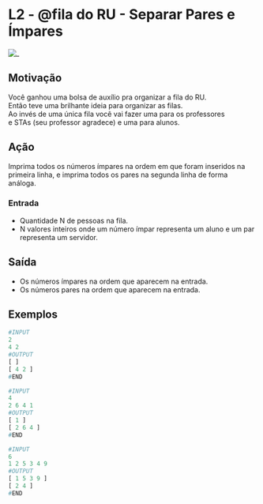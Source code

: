 # L2 - @fila do RU - Separar Pares e Ímpares

![_](cover.jpg)

[](solver.cpp)

## Motivação

Você ganhou uma bolsa de auxílio pra organizar a fila do RU.  
Então teve uma brilhante ideia para organizar as filas.  
Ao invés de uma única fila você vai fazer uma para os professores  
e STAs (seu professor agradece) e uma para alunos.

## Ação

Imprima todos os números ímpares na ordem em que foram inseridos na primeira linha, e imprima todos os pares na segunda linha de forma análoga.

### Entrada

* Quantidade N de pessoas na fila.
* N valores inteiros onde um número ímpar representa um aluno e um par representa um servidor.  

## Saída

* Os números ímpares na ordem que aparecem na entrada.
* Os números pares na ordem que aparecem na entrada.

## Exemplos

``` py
#INPUT
2
4 2
#OUTPUT
[ ]
[ 4 2 ]
#END
```

```py
#INPUT
4
2 6 4 1
#OUTPUT
[ 1 ]
[ 2 6 4 ]
#END
```

```py
#INPUT
6
1 2 5 3 4 9
#OUTPUT
[ 1 5 3 9 ]
[ 2 4 ]
#END
```
